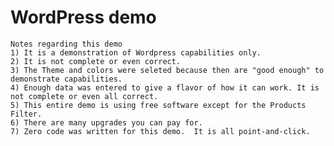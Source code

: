 # WordPress demo

    Notes regarding this demo
    1) It is a demonstration of Wordpress capabilities only.
    2) It is not complete or even correct.
    3) The Theme and colors were seleted because then are "good enough" to demonstrate capabilities.
    4) Enough data was entered to give a flavor of how it can work. It is not complete or even all correct.
    5) This entire demo is using free software except for the Products Filter. 
    6) There are many upgrades you can pay for.
    7) Zero code was written for this demo.  It is all point-and-click.
